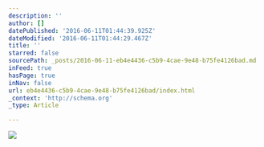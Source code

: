 ```yaml
---
description: ''
author: []
datePublished: '2016-06-11T01:44:39.925Z'
dateModified: '2016-06-11T01:44:29.467Z'
title: ''
starred: false
sourcePath: _posts/2016-06-11-eb4e4436-c5b9-4cae-9e48-b75fe4126bad.md
inFeed: true
hasPage: true
inNav: false
url: eb4e4436-c5b9-4cae-9e48-b75fe4126bad/index.html
_context: 'http://schema.org'
_type: Article

---
```

![](https://the-grid-user-content.s3-us-west-2.amazonaws.com/326d157e-7313-474b-aa60-e22883a5b76a.jpg)